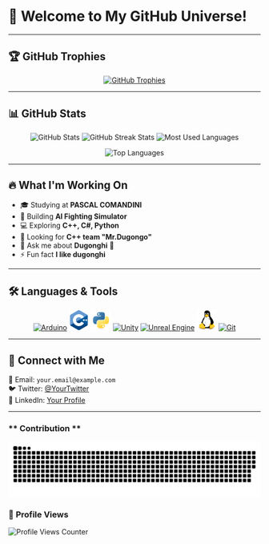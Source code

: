 # 🚀 Welcome to My GitHub Universe!  
---

## 🏆 **GitHub Trophies**
<p align="center">
  <a href="https://github.com/ryo-ma/github-profile-trophy">
    <img src="https://github-profile-trophy.vercel.app/?username=YourUsername&theme=radical&no-frame=false&no-bg=true&margin-w=15" alt="GitHub Trophies"/>
  </a>
</p>

---

## 📊 **GitHub Stats**
<p align="center">
  <img src="https://github-readme-stats-git-masterrstaa-rickstaa.vercel.app/api?username=Cesare-Di-Masi&show_icons=true&theme=tokyonight&count_private=true&hide_border=true" alt="GitHub Stats"/>
  <img src="https://github-readme-streak-stats.herokuapp.com?user=Cesare-Di-Masi&theme=tokyonight&hide_border=true" alt="GitHub Streak Stats"/>
  <img src="https://github-readme-stats-git-masterrstaa-rickstaa.vercel.app/api/top-langs/?username=Cesare-Di-Masi&layout=compact&theme=tokyonight&hide_border=true" alt="Most Used Languages"/>

</p>

<p align="center">
  <img src="https://github-readme-stats.vercel.app/api/top-langs/?username=Cesare-Di-Masi&layout=compact&theme=tokyonight&hide_border=true" alt="Top Languages"/>
</p>

---

## 🔥 **What I'm Working On**
- 🎓 Studying at **PASCAL COMANDINI**
- 🔭 Building **AI Fighting Simulator**
- 💻 Exploring **C++, C#, Python**
- 👯 Looking for **C++ team "Mr.Dugongo"**
- 💬 Ask me about **Dugonghi** 🦦
- ⚡ Fun fact **I like dugonghi**

---

## 🛠️ **Languages & Tools**
<p align="center">
  <a href="https://www.arduino.cc/"><img src="https://cdn.worldvectorlogo.com/logos/arduino-1.svg" alt="Arduino" width="40" height="40"/></a>
  <a href="https://www.w3schools.com/cpp/"><img src="https://raw.githubusercontent.com/devicons/devicon/master/icons/cplusplus/cplusplus-original.svg" alt="C++" width="40" height="40"/></a>
  <a href="https://www.python.org"><img src="https://raw.githubusercontent.com/devicons/devicon/master/icons/python/python-original.svg" alt="Python" width="40" height="40"/></a>
  <a href="https://unity.com/"><img src="https://www.vectorlogo.zone/logos/unity3d/unity3d-icon.svg" alt="Unity" width="40" height="40"/></a>
  <a href="https://unrealengine.com/"><img src="https://raw.githubusercontent.com/kenangundogan/fontisto/036b7eca71aab1bef8e6a0518f7329f13ed62f6b/icons/svg/brand/unreal-engine.svg" alt="Unreal Engine" width="40" height="40"/></a>
  <a href="https://www.linux.org/"><img src="https://raw.githubusercontent.com/devicons/devicon/master/icons/linux/linux-original.svg" alt="Linux" width="40" height="40"/></a>
  <a href="https://git-scm.com/"><img src="https://www.vectorlogo.zone/logos/git-scm/git-scm-icon.svg" alt="Git" width="40" height="40"/></a>
</p>

---

## 📡 **Connect with Me**
📧 Email: `your.email@example.com`  
🐦 Twitter: [@YourTwitter](https://twitter.com/YourTwitter)  
🔗 LinkedIn: [Your Profile](https://linkedin.com/in/YourUsername)  

---

### ** Contribution **
![snake gif](https://github.com/Cesare-Di-Masi/Cesare-Di-Masi/blob/output/github-snake-dark.svg)

### 👀 **Profile Views**
<p align="left"> 
  <img src="https://komarev.com/ghpvc/?username=Cesare-Di-Masi&label=Profile%20views&color=0e75b6&style=flat" alt="Profile Views Counter" /> 
</p>


